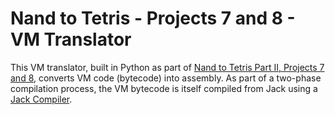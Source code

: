 # Nand to Tetris - Projects 7 and 8 - VM Translator

This VM translator, built in Python as part of [Nand to Tetris Part II, Projects 7 and 8](https://www.coursera.org/learn/nand2tetris2), converts VM code (bytecode) into assembly. As part of a two-phase compilation process, the VM bytecode is itself compiled from Jack using a [Jack Compiler](https://github.com/domarp-j/n2t-jack-compiler).

